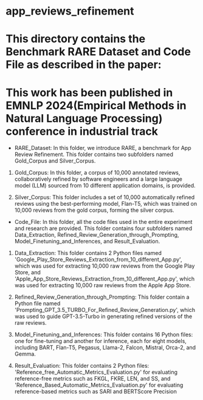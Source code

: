 # app_reviews_refinement
# This directory contains the Benchmark RARE Dataset and Code File as described in the paper:

# This work has been published in EMNLP 2024(Empirical Methods in Natural Language Processing) conference in industrial track
- RARE_Dataset: In this folder, we introduce RARE, a benchmark for App Review Refinement. This folder contains two subfolders named Gold_Corpus and Silver_Corpus.

1. Gold_Corpus: In this folder, a corpus of 10,000 annotated reviews, collaboratively refined by software engineers and a large language model (LLM) sourced from 10 different application domains, is provided.

2. Silver_Corpus: This folder includes a set of 10,000 automatically refined reviews using the best-performing model, Flan-T5, which was trained on 10,000 reviews from the gold corpus, forming the silver corpus.

- Code_File: In this folder, all the code files used in the entire experiment and research are provided. This folder contains four subfolders named Data_Extraction,      Refined_Review_Generation_through_Prompting, Model_Finetuning_and_Inferences, and Result_Evaluation.

1. Data_Extraction: This folder contains 2 Python files named 'Google_Play_Store_Reviews_Extraction_from_10_different_App.py', which was used for extracting 10,000 raw reviews from the Google Play Store, and 'Apple_App_Store_Reviews_Extraction_from_10_different_App.py', which was used for extracting 10,000 raw reviews from the Apple App Store.

2. Refined_Review_Generation_through_Prompting: This folder contain a Python file named 'Prompting_GPT_3.5_TURBO_For_Refined_Review_Generation.py', which was used to guide GPT-3.5-Turbo in generating refined versions of the raw reviews.

3. Model_Finetuning_and_Inferences: This folder contains 16 Python files: one for fine-tuning and another for inference, each for eight models, including BART, Flan-T5, Pegasus, Llama-2, Falcon, Mistral, Orca-2, and Gemma.

4. Result_Evaluation: This folder contains 2 Python files: 'Reference_free_Automatic_Metrics_Evaluation.py' for evaluating reference-free metrics such as FKGL, FKRE, LEN, and SS, and 'Reference_Based_Automatic_Metrics_Evaluation.py' for evaluating reference-based metrics such as SARI and BERTScore Precision

